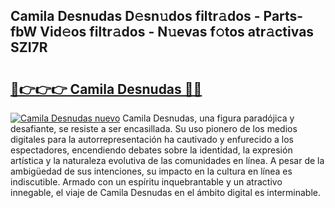 ## Camila Desnudas D𝚎sn𝚞dos filtr𝚊dos - Parts-fbW Vid𝚎os filtr𝚊dos - N𝚞evas f𝚘tos atr𝚊ctivas SZI7R

# <h2><a href="http://mb1yoo.tromn.icu/?c=Camila+Desnudas">🔗👉👉👉 Camila Desnudas 🔗🔗</a></h2>

[![Camila Desnudas nuevo](https://i.imgur.com/pEAQMta.gif)](http://mb1yoo.tromn.icu/?c=Camila+Desnudas)
Camila Desnudas, una figura paradójica y desafiante, se resiste a ser encasillada. Su uso pionero de los medios digitales para la autorrepresentación ha cautivado y enfurecido a los espectadores, encendiendo debates sobre la identidad, la expresión artística y la naturaleza evolutiva de las comunidades en línea. A pesar de la ambigüedad de sus intenciones, su impacto en la cultura en línea es indiscutible. Armado con un espíritu inquebrantable y un atractivo innegable, el viaje de Camila Desnudas en el ámbito digital es interminable.
